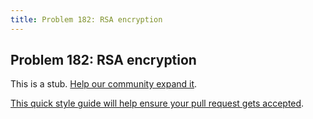 ```yaml
---
title: Problem 182: RSA encryption
---
```

## Problem 182: RSA encryption

This is a stub. <a href='https://github.com/freecodecamp/guides/tree/master/src/pages/certifications/coding-interview-prep/project-euler/problem-182-rsa-encryption/index.md' target='_blank' rel='nofollow'>Help our community expand it</a>.

<a href='https://github.com/freecodecamp/guides/blob/master/README.md' target='_blank' rel='nofollow'>This quick style guide will help ensure your pull request gets accepted</a>.

<!-- The article goes here, in GitHub-flavored Markdown. Feel free to add YouTube videos, images, and CodePen/JSBin embeds  -->
